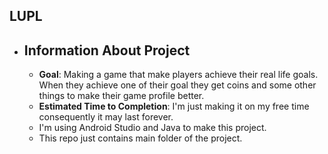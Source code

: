 ## LUPL
 * ## Information About Project
   * **Goal**: Making a game that make players achieve their real life goals. When they achieve one of their goal they get coins and some other things to make their game profile better.
   * **Estimated Time to Completion**: I'm just making it on my free time consequently it may last forever.
   * I'm using Android Studio and Java to make this project.
   * This repo just contains main folder of the project.
